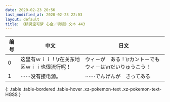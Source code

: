 ```yaml
---
date: 2020-02-23 20:56
last_modified_at: 2020-02-23 22:03
layout: default
title: 《精灵宝可梦 心金／魂银》文本 443
---
```

| 编号 | 中文 | 日文 |
| ---- | ---- | ---- |
| 0 | 这里有ｗｉｉ！\r在关东地区ｗｉｉ也很流行呢！ | ウィ－が　ある！\rカント－でも　ウィ－は\nだいりゅうこう！ |
| 1 | ⋯⋯没有接电源。 | ⋯⋯でんげんが　きってある |
{: .table .table-bordered .table-hover .xz-pokemon-text .xz-pokemon-text-HGSS }